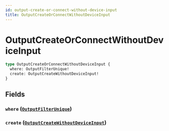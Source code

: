 ```yaml
---
id: output-create-or-connect-without-device-input
title: OutputCreateOrConnectWithoutDeviceInput
---
```


 # OutputCreateOrConnectWithoutDeviceInput





```graphql
type OutputCreateOrConnectWithoutDeviceInput {
  where: OutputFilterUnique!
  create: OutputCreateWithoutDeviceInput!
}
```


## Fields

### `where` ([`OutputFilterUnique`](/inputs/output-filter-unique))




### `create` ([`OutputCreateWithoutDeviceInput`](/inputs/output-create-without-device-input))






